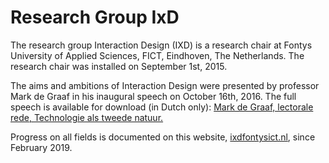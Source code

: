 # Research Group IxD

The research group Interaction Design (IXD) is a research chair at Fontys University of Applied Sciences, FICT, Eindhoven, The Netherlands. The research chair was installed on September 1st, 2015.

The aims and ambitions of Interaction Design were presented by professor Mark de Graaf in his inaugural speech on October 16th, 2016. The full speech is available for download (in Dutch only): <a href="https://www.ixdfontysict.nl/site/assets/files/1015/pr_lectoralerede_technologie_als_tweede_natuur.pdf" target=blank>Mark de Graaf, lectorale rede, Technologie als tweede natuur.</a>

Progress on all fields is documented on this website, <a href="https://www.ixdfontysict.nl" target=blank>ixdfontysict.nl</a>, since February 2019.
